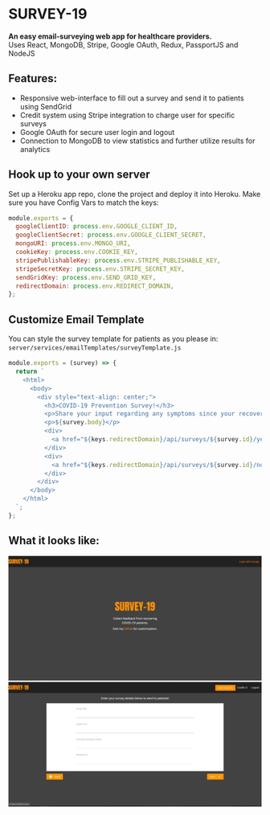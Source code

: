 # SURVEY-19
__An easy email-surveying web app for healthcare providers.__
<br>
Uses React, MongoDB, Stripe, Google OAuth, Redux, PassportJS and NodeJS

## Features:
- Responsive web-interface to fill out a survey and send it to patients using SendGrid
- Credit system using Stripe integration to charge user for specific surveys
- Google OAuth for secure user login and logout
- Connection to MongoDB to view statistics and further utilize results for analytics

## Hook up to your own server
Set up a Heroku app repo, clone the project and deploy it into Heroku. Make sure you have Config Vars to match
the keys:

```javascript
module.exports = {
  googleClientID: process.env.GOOGLE_CLIENT_ID,
  googleClientSecret: process.env.GOOGLE_CLIENT_SECRET,
  mongoURI: process.env.MONGO_URI,
  cookieKey: process.env.COOKIE_KEY,
  stripePublishableKey: process.env.STRIPE_PUBLISHABLE_KEY,
  stripeSecretKey: process.env.STRIPE_SECRET_KEY,
  sendGridKey: process.env.SEND_GRID_KEY,
  redirectDomain: process.env.REDIRECT_DOMAIN,
};

```

## Customize Email Template
You can style the survey template for patients as you please in:
```server/services/emailTemplates/surveyTemplate.js``` 

```javascript
module.exports = (survey) => {
  return `
    <html>
      <body>
        <div style="text-align: center;">
          <h3>COVID-19 Prevention Survey!</h3>
          <p>Share your input regarding any symptoms since your recovery from COVID-19!</p>
          <p>${survey.body}</p>
          <div>
            <a href="${keys.redirectDomain}/api/surveys/${survey.id}/yes">Yes</a>
          </div>
          <div>
            <a href="${keys.redirectDomain}/api/surveys/${survey.id}/no">No</a>
          </div>
        </div>
      </body>
    </html>
  `;
};

```

## What it looks like:
![Screenshot](https://raw.githubusercontent.com/nhussain2/survey-19-repo/master/survey-19%20screenshots/Capture.JPG)
![Screenshot](https://raw.githubusercontent.com/nhussain2/survey-19-repo/master/survey-19%20screenshots/Capture2.JPG)
